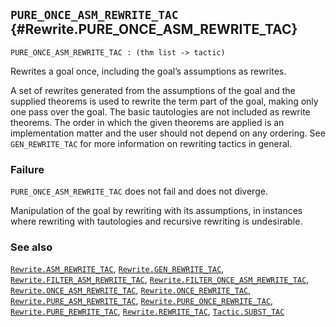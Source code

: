 ## `PURE_ONCE_ASM_REWRITE_TAC` {#Rewrite.PURE_ONCE_ASM_REWRITE_TAC}


```
PURE_ONCE_ASM_REWRITE_TAC : (thm list -> tactic)
```



Rewrites a goal once, including the goal’s assumptions as rewrites.


A set of rewrites generated from the assumptions of the goal and the
supplied theorems is used to rewrite the term part of the goal, making
only one pass over the goal. The basic tautologies are not included as
rewrite theorems. The order in which the given theorems are applied is
an implementation matter and the user should not depend on any
ordering. See `GEN_REWRITE_TAC` for more information on rewriting
tactics in general.

### Failure

`PURE_ONCE_ASM_REWRITE_TAC` does not fail and does not diverge.


Manipulation of the goal by rewriting with its assumptions, in
instances where rewriting with tautologies and recursive rewriting is
undesirable.

### See also

[`Rewrite.ASM_REWRITE_TAC`](#Rewrite.ASM_REWRITE_TAC), [`Rewrite.GEN_REWRITE_TAC`](#Rewrite.GEN_REWRITE_TAC), [`Rewrite.FILTER_ASM_REWRITE_TAC`](#Rewrite.FILTER_ASM_REWRITE_TAC), [`Rewrite.FILTER_ONCE_ASM_REWRITE_TAC`](#Rewrite.FILTER_ONCE_ASM_REWRITE_TAC), [`Rewrite.ONCE_ASM_REWRITE_TAC`](#Rewrite.ONCE_ASM_REWRITE_TAC), [`Rewrite.ONCE_REWRITE_TAC`](#Rewrite.ONCE_REWRITE_TAC), [`Rewrite.PURE_ASM_REWRITE_TAC`](#Rewrite.PURE_ASM_REWRITE_TAC), [`Rewrite.PURE_ONCE_REWRITE_TAC`](#Rewrite.PURE_ONCE_REWRITE_TAC), [`Rewrite.PURE_REWRITE_TAC`](#Rewrite.PURE_REWRITE_TAC), [`Rewrite.REWRITE_TAC`](#Rewrite.REWRITE_TAC), [`Tactic.SUBST_TAC`](#Tactic.SUBST_TAC)

